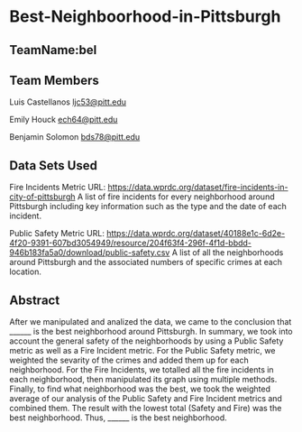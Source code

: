 # Best-Neighboorhood-in-Pittsburgh

## TeamName:bel

## Team Members
Luis Castellanos 
ljc53@pitt.edu

Emily Houck
ech64@pitt.edu

Benjamin Solomon
bds78@pitt.edu

## Data Sets Used
Fire Incidents Metric
URL: https://data.wprdc.org/dataset/fire-incidents-in-city-of-pittsburgh
  A list of fire incidents for every neighborhood around Pittsburgh including key information such as the type and the date of each incident.

Public Safety Metric
URL: https://data.wprdc.org/dataset/40188e1c-6d2e-4f20-9391-607bd3054949/resource/204f63f4-296f-4f1d-bbdd-946b183fa5a0/download/public-safety.csv
  A list of all the neighborhoods around Pittsburgh and the associated numbers of specific crimes at each location.

## Abstract
After we manipulated and analized the data, we came to the conclusion that ______ is the best neighborhood around Pittsburgh. In summary, we took into account the general safety of the neighborhoods by using a Public Safety metric as well as a Fire Incident metric. For the Public Safety metric, we weighted the sevarity of the crimes and added them up for each neighborhood. For the Fire Incidents, we totalled all the fire incidents in each neighborhood, then manipulated its graph using multiple methods. Finally, to find what neighborhood was the best, we took the weighted average of our analysis of the Public Safety and Fire Incident metrics and combined them. The result with the lowest total (Safety and Fire) was the best neighborhood. Thus, ______ is the best neighborhood.
